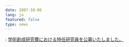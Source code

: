 ```yaml
---
date: 2007-10-06
lang: ja
featured: false
type: news
---
```

: <a href="/news/2007/koubo070906.pdf">学術創成研究費における特任研究員を公募いたしました。</a>
